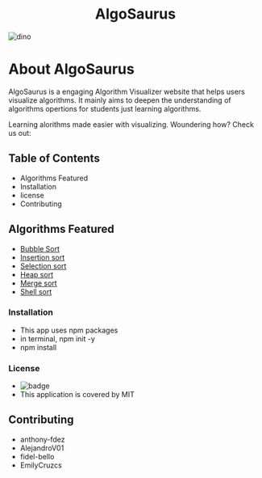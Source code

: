 <h1 align="center">AlgoSaurus</h1>

![dino](https://user-images.githubusercontent.com/94986680/189513128-8de379da-35b5-4b5a-9417-0c38e1e00f40.gif)

# About AlgoSaurus

AlgoSaurus is a engaging Algorithm Visualizer website that helps users visualize algorithms. It mainly aims to deepen the understanding of algorithms opertions for students just learning algorithms.

Learning alorithms made easier with visualizing. Woundering how?
Check us out:

## Table of Contents
   * Algorithms Featured 
   * Installation 
   * license 
   * Contributing

## Algorithms Featured 
* [Bubble Sort](https://algo-saurus.web.app/algorithm-visualizer?algo=buble)
* [Insertion sort](https://algo-saurus.web.app/algorithm-visualizer?algo=insertion)
* [Selection sort](https://algo-saurus.web.app/algorithm-visualizer?algo=selection)
* [Heap sort](https://algo-saurus.web.app/algorithm-visualizer?algo=heap)
* [Merge sort](https://algo-saurus.web.app/algorithm-visualizer?algo=merge)
* [Shell sort](https://algo-saurus.web.app/algorithm-visualizer?algo=shell)

### Installation
* This app uses npm packages
* in terminal, npm init -y
* npm install

### License
 * ![badge](https://img.shields.io/badge/license-MIT-blue)
 * This application is covered by MIT

## Contributing
   * anthony-fdez
   * AlejandroV01
   * fidel-bello
   * EmilyCruzcs
   
   













